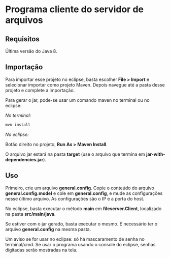 # Programa cliente do servidor de arquivos

## Requisitos

Última versão do Java 8.

## Importação

Para importar esse projeto no eclipse, basta escolher **File > Import** e selecionar importar como projeto Maven. Depois navegue até a pasta desse projeto e complete a importação.

Para gerar o jar, pode-se usar um comando maven no terminal ou no eclipse:

*No terminal:*

```bash
mvn install

```

*No eclipse:*

Botão direito no projeto, **Run As > Maven Install**.

O arquivo jar estará na pasta **target** (use o arquivo que termina em **jar-with-dependencies.jar**).

## Uso

Primeiro, crie um arquivo **general.config**. Copie o conteúdo do arquivo **general.config.model** e cole em **general.config**, e mude as configurações nesse último arquivo. As configurações são o IP e a porta do host.

No eclipse, basta executar o método **main** em **fileserver.Client**, localizado na pasta **src/main/java**.

Se estiver com o jar gerado, basta executar o mesmo. É necessário ter o arquivo **general.config** na mesma pasta.

Um aviso se for usar no eclipse: só há mascaramento de senha no terminal/cmd. Se usar o programa usando o console do eclipse, senhas digitadas serão mostradas na tela.